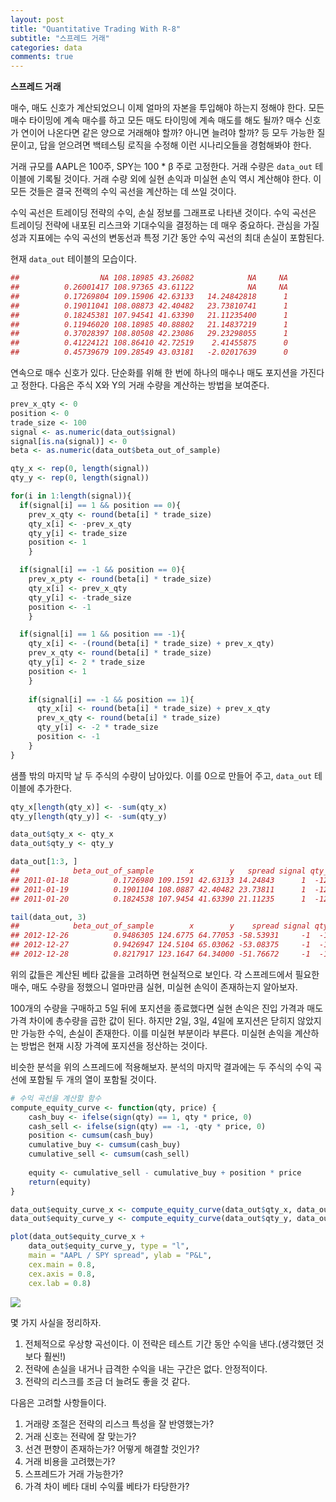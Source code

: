 ```yaml
---
layout: post
title: "Quantitative Trading With R-8"
subtitle: "스프레드 거래"
categories: data
comments: true
---
```


**스프레드 거래**

매수, 매도 신호가 계산되었으니 이제 얼마의 자본을 투입해야 하는지 정해야 한다. 모든 매수 타이밍에 계속 매수를 하고 모든 매도 타이밍에 계속 매도를 해도 될까? 매수 신호가 연이어 나온다면 같은 양으로 거래해야 할까? 아니면 늘려야 할까? 등 모두 가능한 질문이고, 답을 얻으려면 백테스팅 로직을 수정해 이런 시나리오들을 경험해봐야 한다.

거래 규모를 AAPL은 100주, SPY는 100 * β 주로 고정한다. 거래 수량은 ```data_out```  테이블에 기록될 것이다. 거래 수량 외에 실현 손익과 미실현 손익 역시 계산해야 한다. 이 모든 것들은 결국 전랙의 수익 곡선을 계산하는 데 쓰일 것이다.

수익 곡선은 트레이딩 전략의 수익, 손실 정보를 그래프로 나타낸 것이다. 수익 곡선은 트레이딩 전략에 내포된 리스크와 기대수익을 결정하는 데 매우 중요하다. 관심을 가질 성과 지표에는 수익 곡선의 변동선과 특정 기간 동안 수익 곡선의 최대 손실이 포함된다.

현재 ```data_out``` 테이블의 모습이다.

```R
##                  NA 108.18985 43.26082            NA     NA
##          0.26001417 108.97365 43.61122            NA     NA
##          0.17269804 109.15906 42.63133   14.24842818      1
##          0.19011041 108.08873 42.40482   23.73810741      1
##          0.18245381 107.94541 41.63390   21.11235400      1
##          0.11946020 108.18985 40.88802   21.14837219      1
##          0.37028397 108.80508 42.23086   29.23298055      1
##          0.41224121 108.86410 42.72519    2.41455875      0
##          0.45739679 109.28549 43.03181   -2.02017639      0
```

연속으로 매수 신호가 있다. 단순화를 위해 한 번에 하나의 매수나 매도 포지션을 가진다고 정한다. 다음은 주식 X와 Y의 거래 수량을 계산하는 방법을 보여준다.

```R
prev_x_qty <- 0
position <- 0
trade_size <- 100
signal <- as.numeric(data_out$signal)
signal[is.na(signal)] <- 0
beta <- as.numeric(data_out$beta_out_of_sample)

qty_x <- rep(0, length(signal))
qty_y <- rep(0, length(signal))

for(i in 1:length(signal)){
  if(signal[i] == 1 && position == 0){
    prev_x_qty <- round(beta[i] * trade_size)
    qty_x[i] <- -prev_x_qty
    qty_y[i] <- trade_size
    position <- 1
    }

  if(signal[i] == -1 && position == 0){
    prev_x_pty <- round(beta[i] * trade_size)
    qty_x[i] <- prev_x_qty
    qty_y[i] <- -trade_size
    position <- -1
    }

  if(signal[i] == 1 && position == -1){
    qty_x[i] <- -(round(beta[i] * trade_size) + prev_x_qty)
    prev_x_qty <- round(beta[i] * trade_size)
    qty_y[i] <- 2 * trade_size
    position <- 1
    }
    
    if(signal[i] == -1 && position == 1){
      qty_x[i] <- round(beta[i] * trade_size) + prev_x_qty
      prev_x_qty <- round(beta[i] * trade_size)
      qty_y[i] <- -2 * trade_size
      position <- -1
    }
}
```

샘플 밖의 마지막 날 두 주식의 수량이 남아있다. 이를 0으로 만들어 주고, ```data_out``` 테이블에 추가한다.

```R
qty_x[length(qty_x)] <- -sum(qty_x)
qty_y[length(qty_y)] <- -sum(qty_y)

data_out$qty_x <- qty_x
data_out$qty_y <- qty_y

data_out[1:3, ]
##            beta_out_of_sample        x        y   spread signal qty_x qty_y
## 2011-01-18          0.1726980 109.1591 42.63133 14.24843      1  -121   100
## 2011-01-19          0.1901104 108.0887 42.40482 23.73811      1  -121     0
## 2011-01-20          0.1824538 107.9454 41.63390 21.11235      1  -121     0

tail(data_out, 3)
##            beta_out_of_sample        x        y    spread signal qty_x qty_y
## 2012-12-26          0.9486305 124.6775 64.77053 -58.53931     -1  -121     0
## 2012-12-27          0.9426947 124.5104 65.03062 -53.08375     -1  -121     0
## 2012-12-28          0.8217917 123.1647 64.34000 -51.76672     -1  -121   100
```

위의 값들은 계산된 베타 값을을 고려하면 현실적으로 보인다. 각 스프레드에서 필요한 매수, 매도 수량을 정했으니 얼마만큼 실현, 미실현 손익이 존재하는지 알아보자.

100개의 수량을 구매하고 5일 뒤에 포지션을 종료했다면 실현 손익은 진입 가격과 매도 가격 차이에 총수량을 곱한 값이 된다. 하지만 2일, 3일, 4일에 포지션은 닫히지 않았지만 가능한 수익, 손실이 존재한다. 이를 미실현 부분이라 부른다. 미실현 손익을 계산하는 방법은 현재 시장 가격에 포지션을 정산하는 것이다.

비슷한 분석을 위의 스프레드에 적용해보자. 분석의 마지막 결과에는 두 주식의 수익 곡선에 포함될 두 개의 열이 포함될 것이다.

```R
# 수익 곡선을 계산할 함수
compute_equity_curve <- function(qty, price) {
    cash_buy <- ifelse(sign(qty) == 1, qty * price, 0)
    cash_sell <- ifelse(sign(qty) == -1, -qty * price, 0)
    position <- cumsum(cash_buy)
    cumulative_buy <- cumsum(cash_buy)
    cumulative_sell <- cumsum(cash_sell)
    
    equity <- cumulative_sell - cumulative_buy + position * price
    return(equity)
}

data_out$equity_curve_x <- compute_equity_curve(data_out$qty_x, data_out$x)
data_out$equity_curve_y <- compute_equity_curve(data_out$qty_y, data_out$y)

plot(data_out$equity_curve_x + 
    data_out$equity_curve_y, type = "l",
    main = "AAPL / SPY spread", ylab = "P&L",
    cex.main = 0.8,
    cex.axis = 0.8,
    cex.lab = 0.8)
```

![](https://imgur.com/jBGZSuW.png)

몇 가지 사실을 정리하자.

1. 전체적으로 우상향 곡선이다. 이 전략은 테스트 기간 동안 수익을 낸다.(생각했던 것보다 훨씬!)
2. 전략에 손실을 내거나 급격한 수익을 내는 구간은 없다. 안정적이다.
3. 전략의 리스크를 조금 더 늘려도 좋을 것 같다.

다음은 고려할 사항들이다.

1. 거래량 조절은 전략의 리스크 특성을 잘 반영했는가?
2. 거래 신호는 전략에 잘 맞는가?
3. 선견 편향이 존재하는가? 어떻게 해결할 것인가?
4. 거래 비용을 고려했는가?
5. 스프레드가 거래 가능한가?
6. 가격 차이 베타 대비 수익률 베타가 타당한가?
